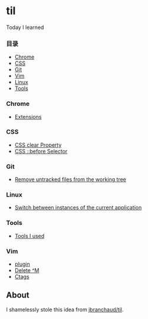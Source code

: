 # til
Today I learned

### 目录

* [Chrome](#chrome)
* [CSS](#css)
* [Git](#git)
* [Vim](#vim)
* [Linux](#linux)
* [Tools](#tools)

### Chrome

- [Extensions](chrome/extensions.md)


### CSS

- [CSS clear Property](css/css-clear-property.md)
- [CSS ::before Selector](css/css-before-selector.md)


### Git

- [Remove untracked files from the working tree](git/git-clean.md)


### Linux

- [Switch between instances of the current application](linux/switch-application.md)


### Tools

- [Tools I used](tools/tools-i-used.md)

### Vim

- [plugin](vim/plugin.md)
- [Delete ^M](vim/delete-^M.md)
- [Ctags](vim/ctags.md)


## About

I shamelessly stole this idea from 
[jbranchaud/til](https://github.com/jbranchaud/til).


